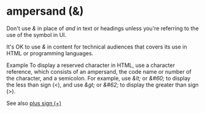 # ampersand (&)

Don't use *&* in place of *and* in text or headings unless you're referring to the use of the symbol in UI.

It's OK to use *&* in content for technical audiences that covers its use in HTML or programming languages. 

Example
To display
a reserved character in HTML, use a character reference, which consists
of an ampersand, the code name or number of the character, and a
semicolon. For example, use *\&lt;* or *&\#60;* to display the less than sign (\<), and use *\&gt;* or *&\#62;* to display the greater than sign (\>).

See also [plus sign (+)](/style-guide/a-z-word-list-term-collections/p/plus-sign)
